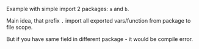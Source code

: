 Example with simple import 2 packages: `a` and `b`.

Main idea, that prefix `.` import all exported vars/function from package to file scope.

But if you have same field in different package - it would be compile error.